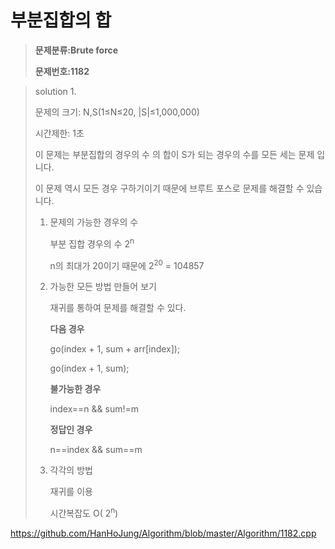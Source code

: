 # 부분집합의 합

> **문제분류:Brute force**
>
> **문제번호:1182**

> solution 1.
>
> 문제의 크기: N,S(1≤N≤20, |S|≤1,000,000)
>
> 시간제한: 1초
>
>
>
> 이 문제는 부분집합의 경우의 수 의 합이 S가 되는 경우의 수를 모든 세는 문제 입니다.
>
> 이 문제 역시 모든 경우 구하기이기 때문에 브루트 포스로 문제를 해결할 수 있습니다.
>
> 1. 문제의 가능한 경우의 수
>
>    부분 집합 경우의 수 2<sup>n</sup>
>
>    n의 최대가 20이기 때문에 2<sup>20</sup> = 104857
>
> 2. 가능한 모든 방법 만들어 보기
>
>    재귀를 통하여 문제를 해결할 수 있다.
>
>    **다음 경우**
>
>    go(index + 1, sum + arr[index]);
>
>    go(index + 1, sum);
>
>    **불가능한 경우**
>
>    index==n && sum!=m
>
>    **정답인 경우**
>
>    n==index && sum==m 
>
> 3. 각각의 방법
>
>    재귀를 이용
>
>    시간복잡도 O( 2<sup>n</sup>) 
>

https://github.com/HanHoJung/Algorithm/blob/master/Algorithm/1182.cpp












